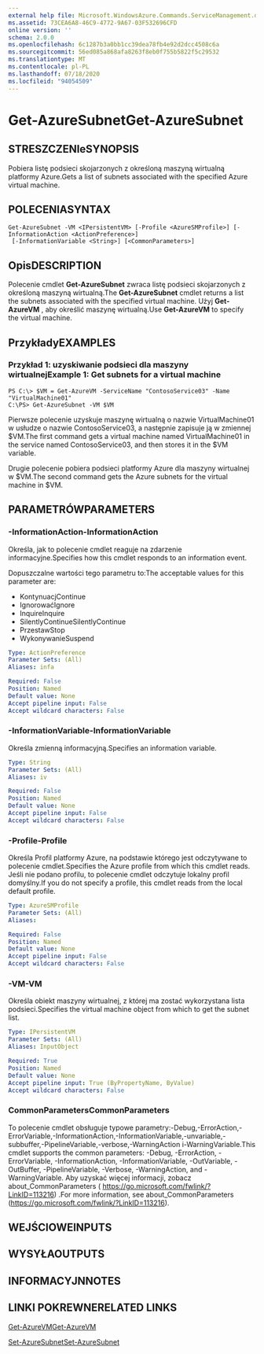 ```yaml
---
external help file: Microsoft.WindowsAzure.Commands.ServiceManagement.dll-Help.xml
ms.assetid: 73CEA6A8-46C9-4772-9A67-03F532696CFD
online version: ''
schema: 2.0.0
ms.openlocfilehash: 6c1287b3a0bb1cc39dea78fb4e92d2dcc4508c6a
ms.sourcegitcommit: 56ed085a868afa8263f8eb0f755b5822f5c29532
ms.translationtype: MT
ms.contentlocale: pl-PL
ms.lasthandoff: 07/18/2020
ms.locfileid: "94054509"
---
```

# <span data-ttu-id="e623f-101">Get-AzureSubnet</span><span class="sxs-lookup"><span data-stu-id="e623f-101">Get-AzureSubnet</span></span>

## <span data-ttu-id="e623f-102">STRESZCZENIe</span><span class="sxs-lookup"><span data-stu-id="e623f-102">SYNOPSIS</span></span>
<span data-ttu-id="e623f-103">Pobiera listę podsieci skojarzonych z określoną maszyną wirtualną platformy Azure.</span><span class="sxs-lookup"><span data-stu-id="e623f-103">Gets a list of subnets associated with the specified Azure virtual machine.</span></span>

## <span data-ttu-id="e623f-104">POLECENIA</span><span class="sxs-lookup"><span data-stu-id="e623f-104">SYNTAX</span></span>

```
Get-AzureSubnet -VM <IPersistentVM> [-Profile <AzureSMProfile>] [-InformationAction <ActionPreference>]
 [-InformationVariable <String>] [<CommonParameters>]
```

## <span data-ttu-id="e623f-105">Opis</span><span class="sxs-lookup"><span data-stu-id="e623f-105">DESCRIPTION</span></span>
<span data-ttu-id="e623f-106">Polecenie cmdlet **Get-AzureSubnet** zwraca listę podsieci skojarzonych z określoną maszyną wirtualną.</span><span class="sxs-lookup"><span data-stu-id="e623f-106">The **Get-AzureSubnet** cmdlet returns a list the subnets associated with the specified virtual machine.</span></span>
<span data-ttu-id="e623f-107">Użyj **Get-AzureVM** , aby określić maszynę wirtualną.</span><span class="sxs-lookup"><span data-stu-id="e623f-107">Use **Get-AzureVM** to specify the virtual machine.</span></span>

## <span data-ttu-id="e623f-108">Przykłady</span><span class="sxs-lookup"><span data-stu-id="e623f-108">EXAMPLES</span></span>

### <span data-ttu-id="e623f-109">Przykład 1: uzyskiwanie podsieci dla maszyny wirtualnej</span><span class="sxs-lookup"><span data-stu-id="e623f-109">Example 1: Get subnets for a virtual machine</span></span>
```
PS C:\> $VM = Get-AzureVM -ServiceName "ContosoService03" -Name "VirtualMachine01"
C:\PS> Get-AzureSubnet -VM $VM
```

<span data-ttu-id="e623f-110">Pierwsze polecenie uzyskuje maszynę wirtualną o nazwie VirtualMachine01 w usłudze o nazwie ContosoService03, a następnie zapisuje ją w zmiennej $VM.</span><span class="sxs-lookup"><span data-stu-id="e623f-110">The first command gets a virtual machine named VirtualMachine01 in the service named ContosoService03, and then stores it in the $VM variable.</span></span>

<span data-ttu-id="e623f-111">Drugie polecenie pobiera podsieci platformy Azure dla maszyny wirtualnej w $VM.</span><span class="sxs-lookup"><span data-stu-id="e623f-111">The second command gets the Azure subnets for the virtual machine in $VM.</span></span>

## <span data-ttu-id="e623f-112">PARAMETRÓW</span><span class="sxs-lookup"><span data-stu-id="e623f-112">PARAMETERS</span></span>

### <span data-ttu-id="e623f-113">-InformationAction</span><span class="sxs-lookup"><span data-stu-id="e623f-113">-InformationAction</span></span>
<span data-ttu-id="e623f-114">Określa, jak to polecenie cmdlet reaguje na zdarzenie informacyjne.</span><span class="sxs-lookup"><span data-stu-id="e623f-114">Specifies how this cmdlet responds to an information event.</span></span>

<span data-ttu-id="e623f-115">Dopuszczalne wartości tego parametru to:</span><span class="sxs-lookup"><span data-stu-id="e623f-115">The acceptable values for this parameter are:</span></span>

- <span data-ttu-id="e623f-116">Kontynuacj</span><span class="sxs-lookup"><span data-stu-id="e623f-116">Continue</span></span>
- <span data-ttu-id="e623f-117">Ignorować</span><span class="sxs-lookup"><span data-stu-id="e623f-117">Ignore</span></span>
- <span data-ttu-id="e623f-118">Inquire</span><span class="sxs-lookup"><span data-stu-id="e623f-118">Inquire</span></span>
- <span data-ttu-id="e623f-119">SilentlyContinue</span><span class="sxs-lookup"><span data-stu-id="e623f-119">SilentlyContinue</span></span>
- <span data-ttu-id="e623f-120">Przestaw</span><span class="sxs-lookup"><span data-stu-id="e623f-120">Stop</span></span>
- <span data-ttu-id="e623f-121">Wykonywanie</span><span class="sxs-lookup"><span data-stu-id="e623f-121">Suspend</span></span>

```yaml
Type: ActionPreference
Parameter Sets: (All)
Aliases: infa

Required: False
Position: Named
Default value: None
Accept pipeline input: False
Accept wildcard characters: False
```

### <span data-ttu-id="e623f-122">-InformationVariable</span><span class="sxs-lookup"><span data-stu-id="e623f-122">-InformationVariable</span></span>
<span data-ttu-id="e623f-123">Określa zmienną informacyjną.</span><span class="sxs-lookup"><span data-stu-id="e623f-123">Specifies an information variable.</span></span>

```yaml
Type: String
Parameter Sets: (All)
Aliases: iv

Required: False
Position: Named
Default value: None
Accept pipeline input: False
Accept wildcard characters: False
```

### <span data-ttu-id="e623f-124">-Profile</span><span class="sxs-lookup"><span data-stu-id="e623f-124">-Profile</span></span>
<span data-ttu-id="e623f-125">Określa Profil platformy Azure, na podstawie którego jest odczytywane to polecenie cmdlet.</span><span class="sxs-lookup"><span data-stu-id="e623f-125">Specifies the Azure profile from which this cmdlet reads.</span></span>
<span data-ttu-id="e623f-126">Jeśli nie podano profilu, to polecenie cmdlet odczytuje lokalny profil domyślny.</span><span class="sxs-lookup"><span data-stu-id="e623f-126">If you do not specify a profile, this cmdlet reads from the local default profile.</span></span>

```yaml
Type: AzureSMProfile
Parameter Sets: (All)
Aliases: 

Required: False
Position: Named
Default value: None
Accept pipeline input: False
Accept wildcard characters: False
```

### <span data-ttu-id="e623f-127">-VM</span><span class="sxs-lookup"><span data-stu-id="e623f-127">-VM</span></span>
<span data-ttu-id="e623f-128">Określa obiekt maszyny wirtualnej, z której ma zostać wykorzystana lista podsieci.</span><span class="sxs-lookup"><span data-stu-id="e623f-128">Specifies the virtual machine object from which to get the subnet list.</span></span>

```yaml
Type: IPersistentVM
Parameter Sets: (All)
Aliases: InputObject

Required: True
Position: Named
Default value: None
Accept pipeline input: True (ByPropertyName, ByValue)
Accept wildcard characters: False
```

### <span data-ttu-id="e623f-129">CommonParameters</span><span class="sxs-lookup"><span data-stu-id="e623f-129">CommonParameters</span></span>
<span data-ttu-id="e623f-130">To polecenie cmdlet obsługuje typowe parametry:-Debug,-ErrorAction,-ErrorVariable,-InformationAction,-InformationVariable,-unvariable,-subbuffer,-PipelineVariable,-verbose,-WarningAction i-WarningVariable.</span><span class="sxs-lookup"><span data-stu-id="e623f-130">This cmdlet supports the common parameters: -Debug, -ErrorAction, -ErrorVariable, -InformationAction, -InformationVariable, -OutVariable, -OutBuffer, -PipelineVariable, -Verbose, -WarningAction, and -WarningVariable.</span></span> <span data-ttu-id="e623f-131">Aby uzyskać więcej informacji, zobacz about_CommonParameters ( https://go.microsoft.com/fwlink/?LinkID=113216) .</span><span class="sxs-lookup"><span data-stu-id="e623f-131">For more information, see about_CommonParameters (https://go.microsoft.com/fwlink/?LinkID=113216).</span></span>

## <span data-ttu-id="e623f-132">WEJŚCIOWE</span><span class="sxs-lookup"><span data-stu-id="e623f-132">INPUTS</span></span>

## <span data-ttu-id="e623f-133">WYSYŁA</span><span class="sxs-lookup"><span data-stu-id="e623f-133">OUTPUTS</span></span>

## <span data-ttu-id="e623f-134">INFORMACYJN</span><span class="sxs-lookup"><span data-stu-id="e623f-134">NOTES</span></span>

## <span data-ttu-id="e623f-135">LINKI POKREWNE</span><span class="sxs-lookup"><span data-stu-id="e623f-135">RELATED LINKS</span></span>

[<span data-ttu-id="e623f-136">Get-AzureVM</span><span class="sxs-lookup"><span data-stu-id="e623f-136">Get-AzureVM</span></span>](./Get-AzureVM.md)

[<span data-ttu-id="e623f-137">Set-AzureSubnet</span><span class="sxs-lookup"><span data-stu-id="e623f-137">Set-AzureSubnet</span></span>](./Set-AzureSubnet.md)


